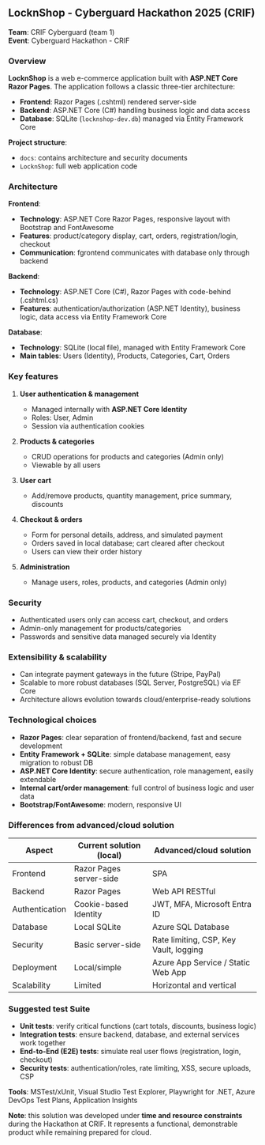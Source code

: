 ## LocknShop - Cyberguard Hackathon 2025 (CRIF)

**Team**: CRIF Cyberguard (team 1)  
**Event**: Cyberguard Hackathon - CRIF

### Overview
**LocknShop** is a web e-commerce application built with **ASP.NET Core Razor Pages**. The application follows a classic three-tier architecture:

- **Frontend**: Razor Pages (.cshtml) rendered server-side  
- **Backend**: ASP.NET Core (C#) handling business logic and data access  
- **Database**: SQLite (`locknshop-dev.db`) managed via Entity Framework Core

**Project structure**:

- `docs`: contains architecture and security documents  
- `LocknShop`: full web application code

### Architecture

**Frontend**:
- **Technology**: ASP.NET Core Razor Pages, responsive layout with Bootstrap and FontAwesome  
- **Features**: product/category display, cart, orders, registration/login, checkout  
- **Communication**: fgrontend communicates with database only through backend  

**Backend**:
- **Technology**: ASP.NET Core (C#), Razor Pages with code-behind (.cshtml.cs)  
- **Features**: authentication/authorization (ASP.NET Identity), business logic, data access via Entity Framework Core  

**Database**:
- **Technology**: SQLite (local file), managed with Entity Framework Core  
- **Main tables**: Users (Identity), Products, Categories, Cart, Orders

### Key features

1. **User authentication & management**
   - Managed internally with **ASP.NET Core Identity**  
   - Roles: User, Admin  
   - Session via authentication cookies  

2. **Products & categories**
   - CRUD operations for products and categories (Admin only)  
   - Viewable by all users  

3. **User cart**
   - Add/remove products, quantity management, price summary, discounts  

4. **Checkout & orders**
   - Form for personal details, address, and simulated payment  
   - Orders saved in local database; cart cleared after checkout  
   - Users can view their order history  

5. **Administration**
   - Manage users, roles, products, and categories (Admin only)  

### Security
- Authenticated users only can access cart, checkout, and orders  
- Admin-only management for products/categories  
- Passwords and sensitive data managed securely via Identity  

### Extensibility & scalability
- Can integrate payment gateways in the future (Stripe, PayPal)  
- Scalable to more robust databases (SQL Server, PostgreSQL) via EF Core  
- Architecture allows evolution towards cloud/enterprise-ready solutions  

### Technological choices

- **Razor Pages**: clear separation of frontend/backend, fast and secure development  
- **Entity Framework + SQLite**: simple database management, easy migration to robust DB  
- **ASP.NET Core Identity**: secure authentication, role management, easily extendable  
- **Internal cart/order management**: full control of business logic and user data  
- **Bootstrap/FontAwesome**: modern, responsive UI  

### Differences from advanced/cloud solution

| Aspect                | Current solution (local)            | Advanced/cloud solution        |
|-----------------------|------------------------------------|-------------------------------|
| Frontend              | Razor Pages server-side            | SPA                           |
| Backend               | Razor Pages                        | Web API RESTful               |
| Authentication        | Cookie-based Identity              | JWT, MFA, Microsoft Entra ID  |
| Database              | Local SQLite                       | Azure SQL Database             |
| Security              | Basic server-side                  | Rate limiting, CSP, Key Vault, logging |
| Deployment            | Local/simple                       | Azure App Service / Static Web App |
| Scalability           | Limited                            | Horizontal and vertical       |


### Suggested test Suite
- **Unit tests**: verify critical functions (cart totals, discounts, business logic)  
- **Integration tests**: ensure backend, database, and external services work together  
- **End-to-End (E2E) tests**: simulate real user flows (registration, login, checkout)  
- **Security tests**: authentication/roles, rate limiting, XSS, secure uploads, CSP  

**Tools**: MSTest/xUnit, Visual Studio Test Explorer, Playwright for .NET, Azure DevOps Test Plans, Application Insights

**Note**: this solution was developed under **time and resource constraints** during the Hackathon at CRIF. It represents a functional, demonstrable product while remaining prepared for cloud.
